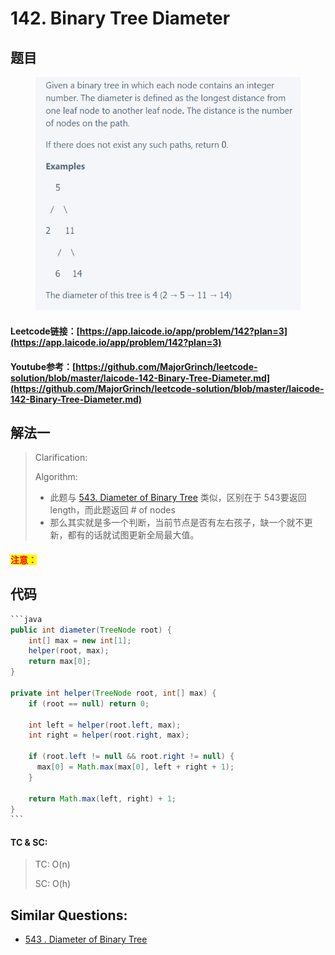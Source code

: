 # 142. Binary Tree Diameter

## 题目

<figure><img src="../../.gitbook/assets/image (1) (8).png" alt=""><figcaption></figcaption></figure>

#### Leetcode链接：[https://app.laicode.io/app/problem/142?plan=3](https://app.laicode.io/app/problem/142?plan=3)

#### Youtube参考：[https://github.com/MajorGrinch/leetcode-solution/blob/master/laicode-142-Binary-Tree-Diameter.md](https://github.com/MajorGrinch/leetcode-solution/blob/master/laicode-142-Binary-Tree-Diameter.md)

## 解法一

> Clarification:&#x20;
>
> Algorithm:&#x20;
>
> * 此题与 [543. Diameter of Binary Tree](../../leetcode/500-700-9/543.-diameter-of-binary-tree.md) 类似，区别在于 543要返回length，而此题返回 # of nodes
> * 那么其实就是多一个判断，当前节点是否有左右孩子，缺一个就不更新，都有的话就试图更新全局最大值。

#### <mark style="color:red;">注意：</mark>

## 代码

````java
```java
public int diameter(TreeNode root) {
    int[] max = new int[1];
    helper(root, max);
    return max[0];
}

private int helper(TreeNode root, int[] max) {
    if (root == null) return 0;

    int left = helper(root.left, max);
    int right = helper(root.right, max);

    if (root.left != null && root.right != null) {
      max[0] = Math.max(max[0], left + right + 1);
    }

    return Math.max(left, right) + 1;
}
```
````

#### TC & SC:&#x20;

> TC: O(n)
>
> SC: O(h)

## **Similar Questions:**&#x20;

* [543 . Diameter of Binary Tree](../../leetcode/500-700-9/543.-diameter-of-binary-tree.md)
